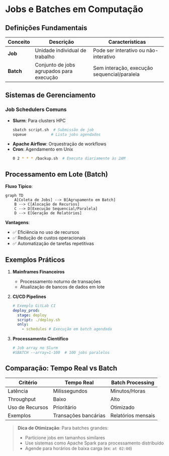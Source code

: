 # Jobs e Batches em Computação

## Definições Fundamentais

| Conceito  | Descrição                                | Características                             |
| --------- | ---------------------------------------- | ------------------------------------------- |
| **Job**   | Unidade individual de trabalho           | Pode ser interativo ou não-interativo       |
| **Batch** | Conjunto de jobs agrupados para execução | Sem interação, execução sequencial/paralela |

## Sistemas de Gerenciamento

### Job Schedulers Comuns

- **Slurm**: Para clusters HPC
  ```bash
  sbatch script.sh  # Submissão de job
  squeue           # Lista jobs agendados
  ```
- **Apache Airflow**: Orquestração de workflows
- **Cron**: Agendamento em Unix
  ```bash
  0 2 * * * /backup.sh  # Executa diariamente às 2AM
  ```

## Processamento em Lote (Batch)

**Fluxo Típico**:

```mermaid
graph TD
    A[Coleta de Jobs] --> B[Agrupamento em Batch]
    B --> C[Alocação de Recursos]
    C --> D[Execução Sequencial/Paralela]
    D --> E[Geração de Relatórios]
```

**Vantagens**:

- ✅ Eficiência no uso de recursos
- ✅ Redução de custos operacionais
- ✅ Automatização de tarefas repetitivas

## Exemplos Práticos

1. **Mainframes Financeiros**

   - Processamento noturno de transações
   - Atualização de bancos de dados em lote

2. **CI/CD Pipelines**

   ```yaml
   # Exemplo GitLab CI
   deploy_prod:
     stage: deploy
     script: ./deploy.sh
     only:
       - schedules # Execução em batch agendada
   ```

3. **Processamento Científico**
   ```python
   # Job array no Slurm
   #SBATCH --array=1-100  # 100 jobs paralelos
   ```

## Comparação: Tempo Real vs Batch

| Critério        | Tempo Real           | Batch Processing   |
| --------------- | -------------------- | ------------------ |
| Latência        | Milissegundos        | Minutos/Horas      |
| Throughput      | Baixo                | Alto               |
| Uso de Recursos | Prioritário          | Otimizado          |
| Exemplos        | Transações bancárias | Relatórios mensais |

> **Dica de Otimização**: Para batches grandes:
>
> - Particione jobs em tamanhos similares
> - Use sistemas como Apache Spark para processamento distribuído
> - Agende para horários de baixa carga (ex: `at 02:00`)
